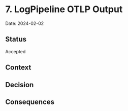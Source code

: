 # 7. LogPipeline OTLP Output

Date: 2024-02-02

## Status

Accepted

## Context


## Decision


## Consequences


